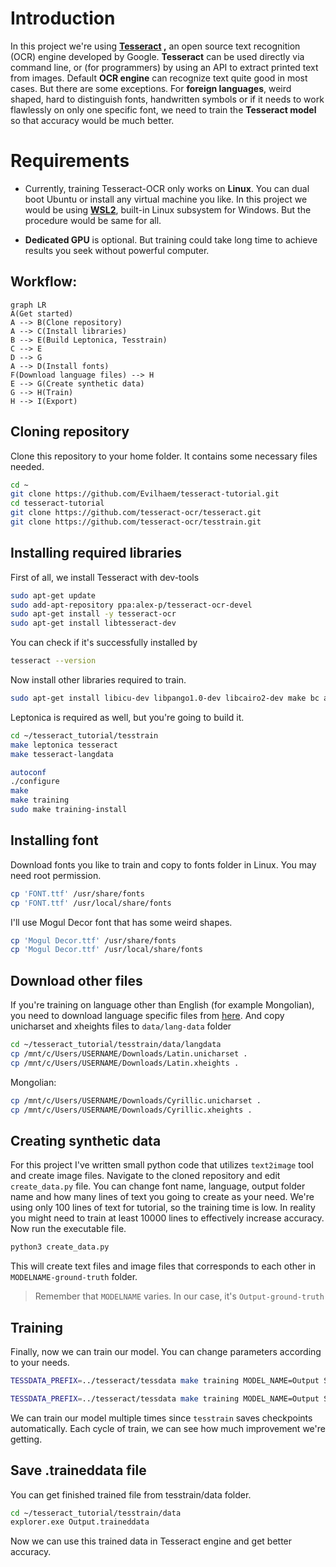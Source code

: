 # Introduction

In this project we're using **[Tesseract](https://github.com/tesseract-ocr/tesseract) ,** an open source text recognition (OCR) engine developed by Google. 
**Tesseract** can be used directly via command line, or (for programmers) by using an API to extract printed text from images.
Default **OCR engine** can recognize text quite good in most cases. But there are some exceptions. 
For **foreign languages**, weird shaped, hard to distinguish fonts, handwritten symbols or if it needs to work flawlessly on only one specific font, we need to train the **Tesseract model** so that accuracy would be much better.

# Requirements

 


- Currently, training Tesseract-OCR only works on **Linux**. You can dual boot Ubuntu or install any virtual machine you like.  In this project we would be using [**WSL2**](https://learn.microsoft.com/en-us/windows/wsl/install), built-in Linux subsystem for Windows. But the procedure would be same for all.

 -  **Dedicated GPU** is optional. But training could take long time to achieve results you seek without powerful computer.
 ## Workflow:

```mermaid
graph LR
A(Get started)
A --> B(Clone repository)
A --> C(Install libraries)
B --> E(Build Leptonica, Tesstrain)
C --> E
D --> G
A --> D(Install fonts)
F(Download language files) --> H
E --> G(Create synthetic data)
G --> H(Train)
H --> I(Export)
```
## Cloning repository

Clone this repository to your home folder. It contains some necessary files needed.
 ```bash
cd ~
git clone https://github.com/Evilhaem/tesseract-tutorial.git
cd tesseract-tutorial
git clone https://github.com/tesseract-ocr/tesseract.git
git clone https://github.com/tesseract-ocr/tesstrain.git
```

## Installing required libraries

First of all, we install Tesseract with dev-tools
```bash
sudo apt-get update
sudo add-apt-repository ppa:alex-p/tesseract-ocr-devel
sudo apt-get install -y tesseract-ocr
sudo apt-get install libtesseract-dev
 ```
 You can check if it's successfully installed by 
 ```bash 
 tesseract --version
```
 
Now install other libraries required to train. 
 ```bash
sudo apt-get install libicu-dev libpango1.0-dev libcairo2-dev make bc automake libtool
```

Leptonica is required as well, but you're going to build it.

 ```bash
cd ~/tesseract_tutorial/tesstrain
make leptonica tesseract
make tesseract-langdata
```

 ```bash
autoconf
./configure
make
make training
sudo make training-install
```

## Installing font

Download fonts you like to train and copy to fonts folder in Linux.
You may need root permission.
 ```bash
cp 'FONT.ttf' /usr/share/fonts
cp 'FONT.ttf' /usr/local/share/fonts
```
I'll use Mogul Decor font that has some weird shapes.
 ```bash
cp 'Mogul Decor.ttf' /usr/share/fonts
cp 'Mogul Decor.ttf' /usr/local/share/fonts
```



## Download other files
If you're training on language other than English (for example Mongolian), you need to download language specific files from [here](https://github.com/tesseract-ocr/langdata_lstm).
And copy unicharset and xheights files to `data/lang-data` folder
 ```bash
cd ~/tesseract_tutorial/tesstrain/data/langdata
cp /mnt/c/Users/USERNAME/Downloads/Latin.unicharset .
cp /mnt/c/Users/USERNAME/Downloads/Latin.xheights .
```

Mongolian:
 ```bash
cp /mnt/c/Users/USERNAME/Downloads/Cyrillic.unicharset .
cp /mnt/c/Users/USERNAME/Downloads/Cyrillic.xheights .
```

## Creating synthetic data

For this project I've written small python code that utilizes `text2image` tool and create image files.
Navigate to the cloned repository and edit `create_data.py` file.
You can change font name, language, output folder name and how many lines of text you going to create as your need. 
We're using only 100 lines of text for tutorial, so the training time is low. In reality you might need to train at least 10000 lines to effectively increase accuracy.
Now run the executable file.
 ```bash
python3 create_data.py
```
This will create text files and image files that corresponds to each other in `MODELNAME-ground-truth` folder.
> Remember that `MODELNAME` varies. In our case, it's `Output-ground-truth` 


## Training

Finally, now we can train our model.
You can change parameters according to your needs.
``` bash
TESSDATA_PREFIX=../tesseract/tessdata make training MODEL_NAME=Output START_MODEL=eng TESSDATA=../tesseract/tessdata MAX_ITERATIONS=100
```
``` bash
TESSDATA_PREFIX=../tesseract/tessdata make training MODEL_NAME=Output START_MODEL=mon TESSDATA=../tesseract/tessdata MAX_ITERATIONS=100
```
We can train our model multiple times since `tesstrain` saves checkpoints automatically.
Each cycle of train, we can see how much improvement we're getting.

## Save .traineddata file

You can get finished trained file from tesstrain/data folder.
``` bash
cd ~/tesseract_tutorial/tesstrain/data
explorer.exe Output.traineddata
```
Now we can use this trained data in Tesseract engine and get better accuracy.
